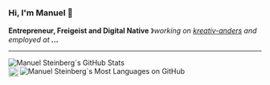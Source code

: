 ### Hi, I'm Manuel 👋


**Entrepreneur, Freigeist and Digital Native** &#12299;_working on [kreativ-anders](https://kreativ-anders.de/) and employed at **...**_



----

<!--
**Manuel-Steinberg/Manuel-Steinberg** is a ✨ _special_ ✨ repository because its `README.md` (this file) appears on your GitHub profile.

Here are some ideas to get you started:

- 🔭 I’m currently working on ...
- 🌱 I’m currently learning ...
- 👯 I’m looking to collaborate on ...
- 🤔 I’m looking for help with ...
- 💬 Ask me about ...
- 📫 How to reach me: ...
- 😄 Pronouns: ...
- ⚡ Fun fact: ...
-->

<img src="https://github-readme-stats.vercel.app/api?username=manuel-steinberg&show_icons=true&theme=default&hide_border=true&title_color=262626&icon_color=ffa500&text_color=262626&locale=en" alt="Manuel Steinberg´s GitHub Stats" />

<img src="https://github-readme-stats.vercel.app/api/top-langs/?username=manuel-steinberg&theme=default&hide_border=true&title_color=262626&icon_color=ffa500&text_color=262626&locale=en&layout=compact&langs_count=10" alt="Manuel Steinberg´s Most Languages on GitHub" />


<a href="https://www.linkedin.com/in/manuelsteinberg/">
  <img align="left" alt="Manuel Steinberg's LinkedIn" width="20px" src="https://cdn.jsdelivr.net/npm/simple-icons@v3/icons/linkedin.svg" />
</a>

